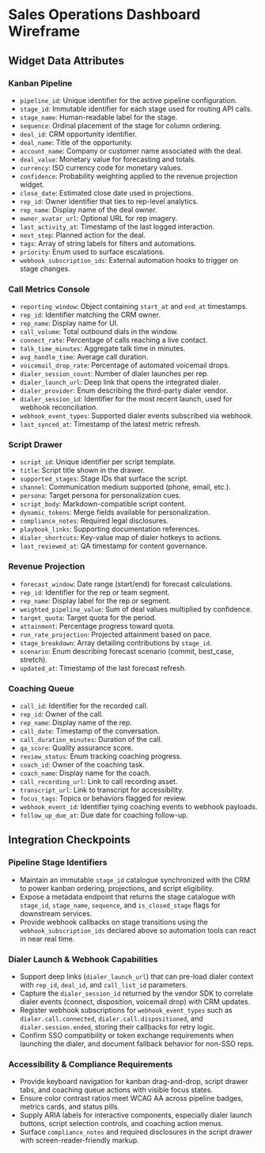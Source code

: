 # Sales Operations Dashboard Wireframe

## Widget Data Attributes

### Kanban Pipeline
- `pipeline_id`: Unique identifier for the active pipeline configuration.
- `stage_id`: Immutable identifier for each stage used for routing API calls.
- `stage_name`: Human-readable label for the stage.
- `sequence`: Ordinal placement of the stage for column ordering.
- `deal_id`: CRM opportunity identifier.
- `deal_name`: Title of the opportunity.
- `account_name`: Company or customer name associated with the deal.
- `deal_value`: Monetary value for forecasting and totals.
- `currency`: ISO currency code for monetary values.
- `confidence`: Probability weighting applied to the revenue projection widget.
- `close_date`: Estimated close date used in projections.
- `rep_id`: Owner identifier that ties to rep-level analytics.
- `rep_name`: Display name of the deal owner.
- `owner_avatar_url`: Optional URL for rep imagery.
- `last_activity_at`: Timestamp of the last logged interaction.
- `next_step`: Planned action for the deal.
- `tags`: Array of string labels for filters and automations.
- `priority`: Enum used to surface escalations.
- `webhook_subscription_ids`: External automation hooks to trigger on stage changes.

### Call Metrics Console
- `reporting_window`: Object containing `start_at` and `end_at` timestamps.
- `rep_id`: Identifier matching the CRM owner.
- `rep_name`: Display name for UI.
- `call_volume`: Total outbound dials in the window.
- `connect_rate`: Percentage of calls reaching a live contact.
- `talk_time_minutes`: Aggregate talk time in minutes.
- `avg_handle_time`: Average call duration.
- `voicemail_drop_rate`: Percentage of automated voicemail drops.
- `dialer_session_count`: Number of dialer launches per rep.
- `dialer_launch_url`: Deep link that opens the integrated dialer.
- `dialer_provider`: Enum describing the third-party dialer vendor.
- `dialer_session_id`: Identifier for the most recent launch, used for webhook reconciliation.
- `webhook_event_types`: Supported dialer events subscribed via webhook.
- `last_synced_at`: Timestamp of the latest metric refresh.

### Script Drawer
- `script_id`: Unique identifier per script template.
- `title`: Script title shown in the drawer.
- `supported_stages`: Stage IDs that surface the script.
- `channel`: Communication medium supported (phone, email, etc.).
- `persona`: Target persona for personalization cues.
- `script_body`: Markdown-compatible script content.
- `dynamic_tokens`: Merge fields available for personalization.
- `compliance_notes`: Required legal disclosures.
- `playbook_links`: Supporting documentation references.
- `dialer_shortcuts`: Key-value map of dialer hotkeys to actions.
- `last_reviewed_at`: QA timestamp for content governance.

### Revenue Projection
- `forecast_window`: Date range (start/end) for forecast calculations.
- `rep_id`: Identifier for the rep or team segment.
- `rep_name`: Display label for the rep or segment.
- `weighted_pipeline_value`: Sum of deal values multiplied by confidence.
- `target_quota`: Target quota for the period.
- `attainment`: Percentage progress toward quota.
- `run_rate_projection`: Projected attainment based on pace.
- `stage_breakdown`: Array detailing contributions by `stage_id`.
- `scenario`: Enum describing forecast scenario (commit, best_case, stretch).
- `updated_at`: Timestamp of the last forecast refresh.

### Coaching Queue
- `call_id`: Identifier for the recorded call.
- `rep_id`: Owner of the call.
- `rep_name`: Display name of the rep.
- `call_date`: Timestamp of the conversation.
- `call_duration_minutes`: Duration of the call.
- `qa_score`: Quality assurance score.
- `review_status`: Enum tracking coaching progress.
- `coach_id`: Owner of the coaching task.
- `coach_name`: Display name for the coach.
- `call_recording_url`: Link to call recording asset.
- `transcript_url`: Link to transcript for accessibility.
- `focus_tags`: Topics or behaviors flagged for review.
- `webhook_event_id`: Identifier tying coaching events to webhook payloads.
- `follow_up_due_at`: Due date for coaching follow-up.

## Integration Checkpoints

### Pipeline Stage Identifiers
- Maintain an immutable `stage_id` catalogue synchronized with the CRM to power kanban ordering, projections, and script eligibility.
- Expose a metadata endpoint that returns the stage catalogue with `stage_id`, `stage_name`, `sequence`, and `is_closed_stage` flags for downstream services.
- Provide webhook callbacks on stage transitions using the `webhook_subscription_ids` declared above so automation tools can react in near real time.

### Dialer Launch & Webhook Capabilities
- Support deep links (`dialer_launch_url`) that can pre-load dialer context with `rep_id`, `deal_id`, and `call_list_id` parameters.
- Capture the `dialer_session_id` returned by the vendor SDK to correlate dialer events (connect, disposition, voicemail drop) with CRM updates.
- Register webhook subscriptions for `webhook_event_types` such as `dialer.call.connected`, `dialer.call.dispositioned`, and `dialer.session.ended`, storing their callbacks for retry logic.
- Confirm SSO compatibility or token exchange requirements when launching the dialer, and document fallback behavior for non-SSO reps.

### Accessibility & Compliance Requirements
- Provide keyboard navigation for kanban drag-and-drop, script drawer tabs, and coaching queue actions with visible focus states.
- Ensure color contrast ratios meet WCAG AA across pipeline badges, metrics cards, and status pills.
- Supply ARIA labels for interactive components, especially dialer launch buttons, script selection controls, and coaching action menus.
- Surface `compliance_notes` and required disclosures in the script drawer with screen-reader-friendly markup.

